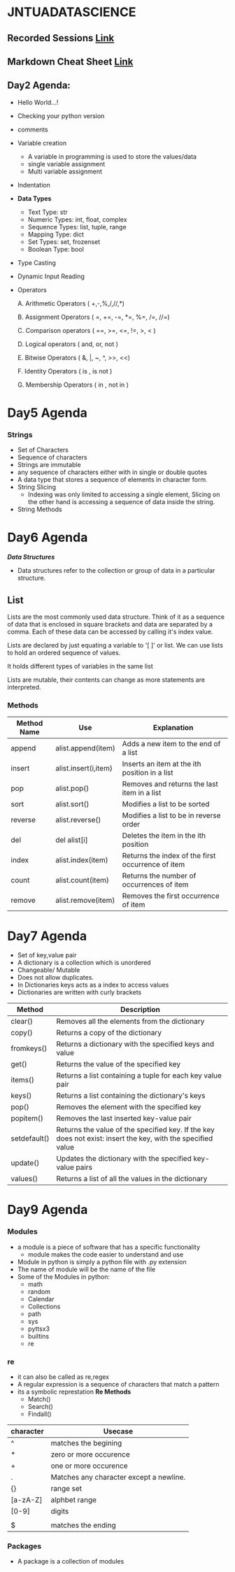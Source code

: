 # JNTUADATASCIENCE

## Recorded Sessions [Link](https://docs.google.com/spreadsheets/d/1A7VKQQ1u7MiTd6D38txwhca7kd_jtifWrZSSRyQGMCQ/edit?usp=sharing)

## Markdown Cheat Sheet [Link](https://www.markdownguide.org/cheat-sheet/)

## Day2 Agenda:
- Hello World...!
- Checking your python version 
- comments
- Variable  creation
    - A variable in programming is used to store the values/data
    - single variable assignment
    - Multi variable assignment
- Indentation
- **Data Types**
    - Text Type:	str
    - Numeric Types:	int, float, complex
    - Sequence Types:	list, tuple, range
    - Mapping Type:	dict
    - Set Types:	set, frozenset
    - Boolean Type:	bool

- Type Casting
- Dynamic Input Reading
- Operators

    A. Arithmetic Operators ( +,-,%,/,//,*)

    B. Assignment Operators ( =, +=, -=, *=, %=, /=, //=)

    C. Comparison operators ( ==, >=, <=, !=, >, < )

    D. Logical operators ( and, or, not )

    E. Bitwise Operators ( &, |, ~, ^, >>, <<)

    F. Identity Operators ( is , is not )

    G. Membership Operators ( in , not in )


# Day5 Agenda

### Strings
- Set of Characters
- Sequence of characters
- Strings are immutable
- any sequence of characters either with in single or double quotes
- A data type that stores a sequence of elements in character form.
- String Slicing
    - Indexing was only limited to accessing a single element, Slicing on the other hand is accessing a sequence of data inside the string.
- String Methods


# Day6 Agenda

***Data Structures***
- Data structures refer to the collection or group of data in a particular structure.

## List

Lists are the most commonly used data structure. Think of it as a sequence of data that is enclosed in square brackets and data are separated by a comma. Each of these data can be accessed by calling it's index value.

Lists are declared by just equating a variable to '[ ]' or list. We can use lists to hold an ordered sequence of values.

It holds different types of variables in the same list

Lists are mutable, their contents can change as more statements are interpreted.
 
### Methods

| Method Name | Use | Explanation |
|----|---|--|
| append | alist.append(item) | Adds a new item to the end of a list |
| insert	| alist.insert(i,item) |	Inserts an item at the ith position in a list |
|pop	|alist.pop()	|Removes and returns the last item in a list|
|sort|	alist.sort()|	Modifies a list to be sorted|
|reverse|	alist.reverse()|	Modifies a list to be in reverse order|
|del|	del alist[i]|	Deletes the item in the ith position|
|index|	alist.index(item)|	Returns the index of the first occurrence of item|
|count|	alist.count(item)|	Returns the number of occurrences of item|
|remove|	alist.remove(item)|	Removes the first occurrence of item|



# Day7 Agenda

- Set of key,value pair
- A dictionary is a collection which is unordered
- Changeable/ Mutable 
- Does not allow duplicates.
- In Dictionaries keys acts as a index to access values
- Dictionaries are written with curly brackets


| Method	| Description|
| --|--|
|clear()|	Removes all the elements from the dictionary|
|copy()|	Returns a copy of the dictionary|
|fromkeys()|	Returns a dictionary with the specified keys and value|
|get()|	Returns the value of the specified key|
|items()|	Returns a list containing a tuple for each key value pair|
|keys()|	Returns a list containing the dictionary's keys|
|pop()|	Removes the element with the specified key|
|popitem()|	Removes the last inserted key-value pair|
|setdefault()|	Returns the value of the specified key. If the key does not exist: insert the key, with the specified value|
|update()|	Updates the dictionary with the specified key-value pairs|
|values()|	Returns a list of all the values in the dictionary|


# Day9 Agenda
### Modules 

* a module is a piece of software that has a specific functionality
    - module makes the code easier to understand and use
* Module in python is simply a python file with .py extension
* The name of module will be the name of the file
* Some of the Modules in python:
    - math
    - random
    - Calendar
    - Collections
    - path
    - sys
    - pyttsx3
    - builtins
    - re 
    
### re
- it can also be called as re,regex
- A regular expression is a sequence of characters that match a pattern
- its a symbolic represtation
**Re Methods**
    - Match()
    - Search()
    - Findall()
   

|character | Usecase |
| -- | -- |
| ^ |        matches the begining|
| *  |       zero or more occurence|
 | +   |      one or more occurence|
| .    |     Matches any character except a newline.|
 | {}    |    range set|
| [a-zA-Z]|  alphbet range|
|[0-9]    | digits|
| | |       |or |
|$         | matches the ending|
    
### Packages
* A package is a collection of modules
